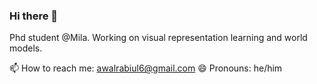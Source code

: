 ### Hi there 👋

Phd student @Mila. Working on visual representation learning and world models.

📫 How to reach me: awalrabiul6@gmail.com
😄 Pronouns: he/him
